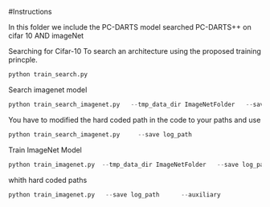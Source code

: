 
#Instructions

In this folder we include the PC-DARTS model searched PC-DARTS++ on cifar 10 AND imageNet

Searching for Cifar-10
To search an architecture using the proposed training princple.
 
```python
python train_search.py
```

Search imagenet model 
```python
python train_search_imagenet.py   --tmp_data_dir ImageNetFolder   --save log_path
```
You have to modified the hard coded path in the code to your paths and use 

```python
python train_search_imagenet.py     --save log_path
```

Train ImageNet Model
 ```python
python train_imagenet.py  --tmp_data_dir ImageNetFolder   --save log_path      --auxiliary 
```

whith hard coded paths

 ```python
python train_imagenet.py   --save log_path      --auxiliary 
```
